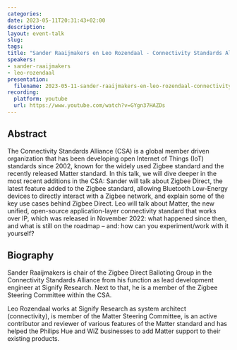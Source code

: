 ```yaml
---
categories:
date: 2023-05-11T20:31:43+02:00
description:
layout: event-talk
slug:
tags:
title: "Sander Raaijmakers en Leo Rozendaal - Connectivity Standards Alliance - Zigbee Direct and Matter"
speakers:
- sander-raaijmakers
- leo-rozendaal
presentation:
  filename: 2023-05-11-sander-raaijmakers-en-leo-rozendaal-connectivity-standards-alliance-zigbee-direct-and-matter.pdf
recording:
  platform: youtube
  url: https://www.youtube.com/watch?v=GYgn37HAZDs
---
```


## Abstract

The Connectivity Standards Alliance (CSA) is a global member driven organization that has been developing open Internet of Things (IoT) standards since 2002, known for the widely used Zigbee standard and the recently released Matter standard. In this talk, we will dive deeper in the most recent additions in the CSA: Sander will talk about Zigbee Direct, the latest feature added to the Zigbee standard, allowing Bluetooth Low-Energy devices to directly interact with a Zigbee network, and explain some of the key use cases behind Zigbee Direct. Leo will talk about Matter, the new unified, open-source application-layer connectivity standard that works over IP, which was released in November 2022: what happened since then, and what is still on the roadmap – and: how can you experiment/work with it yourself?

## Biography

Sander Raaijmakers is chair of the Zigbee Direct Balloting Group in the Connectivity Standards Alliance from his function as lead development engineer at Signify Research. Next to that, he is a member of the Zigbee Steering Committee within the CSA.

Leo Rozendaal works at Signify Research as system architect (connectivity), is member of the Matter Steering Committee, is an active contributor and reviewer of various features of the Matter standard and has helped the Philips Hue and WiZ businesses to add Matter support to their existing products.
